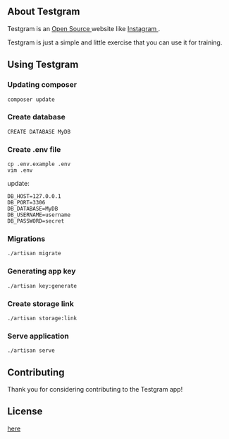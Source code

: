 ## About Testgram
<p> Testgram is an 
<a href="https://opensource.com/resources/what-open-source"> Open Source </a> 
website like 
<a href="instagram.com"> Instagram </a>.
</p>
<p> Testgram is just a simple and little exercise that you can use it for training. </p>

## Using Testgram

### Updating composer
```
composer update
```

### Create database

```
CREATE DATABASE MyDB
```

### Create .env file

```
cp .env.example .env
vim .env
```

update:

```
DB_HOST=127.0.0.1
DB_PORT=3306
DB_DATABASE=MyDB
DB_USERNAME=username
DB_PASSWORD=secret
```

### Migrations
```
./artisan migrate
```

### Generating app key
```
./artisan key:generate
```

### Create storage link
```
./artisan storage:link
```

### Serve application
```
./artisan serve
```

## Contributing

Thank you for considering contributing to the Testgram app!

## License
[here](LICENSE)
